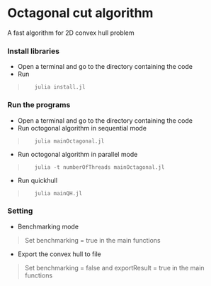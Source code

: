 # Octagonal cut algorithm
A fast algorithm for 2D convex hull problem

### Install libraries
- Open a terminal and go to the directory containing the code
- Run 
>        julia install.jl

### Run the programs
- Open a terminal and go to the directory containing the code 
- Run octogonal algorithm in sequential mode
>        julia mainOctagonal.jl
- Run octogonal algorithm in parallel mode
>        julia -t numberOfThreads mainOctagonal.jl
- Run quickhull
>        julia mainQH.jl

### Setting
- Benchmarking mode
> Set benchmarking = true in the main functions
- Export the convex hull to file
> Set benchmarking = false and exportResult = true in the main functions
